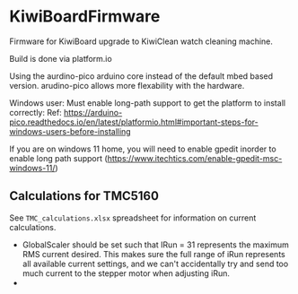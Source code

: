 # KiwiBoardFirmware
Firmware for KiwiBoard upgrade to KiwiClean watch cleaning machine. 

Build is done via platform.io 

Using the aurdino-pico arduino core instead of the default mbed based version.   arudino-pico allows more flexability with the hardware.   

Windows user: Must enable long-path support to get the platform to install correctly: Ref: https://arduino-pico.readthedocs.io/en/latest/platformio.html#important-steps-for-windows-users-before-installing  

If you are on windows 11 home, you will need to enable gpedit inorder to enable long path support (https://www.itechtics.com/enable-gpedit-msc-windows-11/) 

## Calculations for TMC5160 
See `TMC_calculations.xlsx` spreadsheet for information on current calculations. 
- GlobalScaler should be set such that IRun = 31 represents the maximum RMS current desired.  This makes 
sure the full range of iRun represents all available current settings, and we can't accidentally try and send too much current
to the stepper motor when adjusting iRun. 
- 
